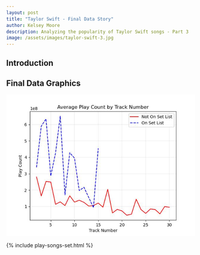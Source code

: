 ```yaml
---
layout: post
title: "Taylor Swift - Final Data Story"
author: Kelsey Moore
description: Analyzing the popularity of Taylor Swift songs - Part 3
image: /assets/images/taylor-swift-3.jpg
---
```


## Introduction


## Final Data Graphics

<img src="https://raw.githubusercontent.com/kbmoore02/my386blog/main/assets/images/play-by-track-and-set.jpg" alt="">

{% include play-songs-set.html %}

